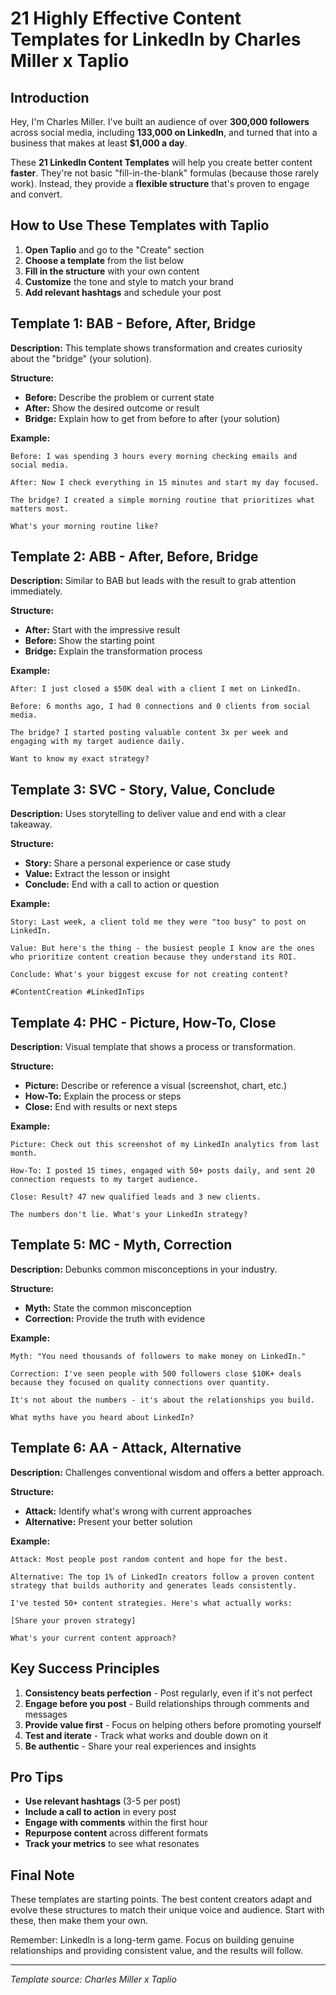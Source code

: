 # 21 Highly Effective Content Templates for LinkedIn by Charles Miller x Taplio

## Introduction

Hey, I'm Charles Miller. I've built an audience of over **300,000 followers** across social media, including **133,000 on LinkedIn**, and turned that into a business that makes at least **$1,000 a day**.

These **21 LinkedIn Content Templates** will help you create better content **faster**. They're not basic "fill-in-the-blank" formulas (because those rarely work). Instead, they provide a **flexible structure** that's proven to engage and convert.

## How to Use These Templates with Taplio

1. **Open Taplio** and go to the "Create" section
2. **Choose a template** from the list below
3. **Fill in the structure** with your own content
4. **Customize** the tone and style to match your brand
5. **Add relevant hashtags** and schedule your post

## Template 1: BAB - Before, After, Bridge

**Description:** This template shows transformation and creates curiosity about the "bridge" (your solution).

**Structure:**
- **Before:** Describe the problem or current state
- **After:** Show the desired outcome or result
- **Bridge:** Explain how to get from before to after (your solution)

**Example:**
```
Before: I was spending 3 hours every morning checking emails and social media.

After: Now I check everything in 15 minutes and start my day focused.

The bridge? I created a simple morning routine that prioritizes what matters most.

What's your morning routine like?
```

## Template 2: ABB - After, Before, Bridge

**Description:** Similar to BAB but leads with the result to grab attention immediately.

**Structure:**
- **After:** Start with the impressive result
- **Before:** Show the starting point
- **Bridge:** Explain the transformation process

**Example:**
```
After: I just closed a $50K deal with a client I met on LinkedIn.

Before: 6 months ago, I had 0 connections and 0 clients from social media.

The bridge? I started posting valuable content 3x per week and engaging with my target audience daily.

Want to know my exact strategy?
```

## Template 3: SVC - Story, Value, Conclude

**Description:** Uses storytelling to deliver value and end with a clear takeaway.

**Structure:**
- **Story:** Share a personal experience or case study
- **Value:** Extract the lesson or insight
- **Conclude:** End with a call to action or question

**Example:**
```
Story: Last week, a client told me they were "too busy" to post on LinkedIn.

Value: But here's the thing - the busiest people I know are the ones who prioritize content creation because they understand its ROI.

Conclude: What's your biggest excuse for not creating content?

#ContentCreation #LinkedInTips
```

## Template 4: PHC - Picture, How-To, Close

**Description:** Visual template that shows a process or transformation.

**Structure:**
- **Picture:** Describe or reference a visual (screenshot, chart, etc.)
- **How-To:** Explain the process or steps
- **Close:** End with results or next steps

**Example:**
```
Picture: Check out this screenshot of my LinkedIn analytics from last month.

How-To: I posted 15 times, engaged with 50+ posts daily, and sent 20 connection requests to my target audience.

Close: Result? 47 new qualified leads and 3 new clients.

The numbers don't lie. What's your LinkedIn strategy?
```

## Template 5: MC - Myth, Correction

**Description:** Debunks common misconceptions in your industry.

**Structure:**
- **Myth:** State the common misconception
- **Correction:** Provide the truth with evidence

**Example:**
```
Myth: "You need thousands of followers to make money on LinkedIn."

Correction: I've seen people with 500 followers close $10K+ deals because they focused on quality connections over quantity.

It's not about the numbers - it's about the relationships you build.

What myths have you heard about LinkedIn?
```

## Template 6: AA - Attack, Alternative

**Description:** Challenges conventional wisdom and offers a better approach.

**Structure:**
- **Attack:** Identify what's wrong with current approaches
- **Alternative:** Present your better solution

**Example:**
```
Attack: Most people post random content and hope for the best.

Alternative: The top 1% of LinkedIn creators follow a proven content strategy that builds authority and generates leads consistently.

I've tested 50+ content strategies. Here's what actually works:

[Share your proven strategy]

What's your current content approach?
```

## Key Success Principles

1. **Consistency beats perfection** - Post regularly, even if it's not perfect
2. **Engage before you post** - Build relationships through comments and messages
3. **Provide value first** - Focus on helping others before promoting yourself
4. **Test and iterate** - Track what works and double down on it
5. **Be authentic** - Share your real experiences and insights

## Pro Tips

- **Use relevant hashtags** (3-5 per post)
- **Include a call to action** in every post
- **Engage with comments** within the first hour
- **Repurpose content** across different formats
- **Track your metrics** to see what resonates

## Final Note

These templates are starting points. The best content creators adapt and evolve these structures to match their unique voice and audience. Start with these, then make them your own.

Remember: LinkedIn is a long-term game. Focus on building genuine relationships and providing consistent value, and the results will follow.

---

*Template source: Charles Miller x Taplio*
